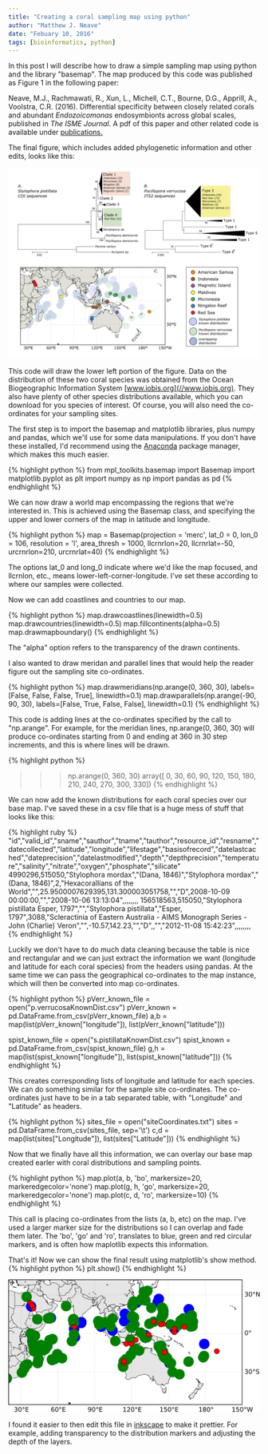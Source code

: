 ```yaml
---
title: "Creating a coral sampling map using python"
author: "Matthew J. Neave"
date: "Febuary 10, 2016"
tags: [bioinformatics, python]
---
```


In this post I will describe how to draw a simple sampling map using python and the library "basemap". The map produced by this code was published as Figure 1 in the following paper:

Neave, M.J., Rachmawati, R., Xun, L., Michell, C.T., Bourne, D.G., Apprill, A., Voolstra, C.R. (2016). Differential specificity between closely related corals and abundant <i>Endozoicomonas</i> endosymbionts across global scales, published in <i>The ISME Journal</i>.
A pdf of this paper and other related code is available under [publications.](../publications)

The final figure, which includes added phylogenetic information and other edits, looks like this:

![microbime_map](https://github.com/neavemj/neavemj.github.io/blob/master/_posts/microbiome_map/7.spistPocMap.png?raw=true)

This code will draw the lower left portion of the figure. Data on the distribution of these two coral species was obtained from the Ocean Biogeographic Information System [www.iobis.org](//www.iobis.org). They also have plenty of other species distributions available, which you can download for you species of interest. Of course, you will also need the co-ordinates for your sampling sites. 

The first step is to import the basemap and matplotlib libraries, plus numpy and pandas, which we'll use for some data manipulations. If you don't have these installed, I'd recommend using the [Anaconda](https://www.continuum.io/anaconda-overview) package manager, which makes this much easier.

{% highlight python %}
from mpl_toolkits.basemap import Basemap
import matplotlib.pyplot as plt
import numpy as np
import pandas as pd
{% endhighlight %}

We can now draw a world map encompassing the regions that we're interested in. This is achieved using the Basemap class, and specifying the upper and lower corners of the map in latitude and longitude.


{% highlight python %}
map = Basemap(projection = 'merc', lat_0 = 0, lon_0 = 106, resolution = 'l', area_thresh = 1000, llcrnrlon=20, llcrnrlat=-50, urcrnrlon=210, urcrnrlat=40)
{% endhighlight %}

The options lat_0 and long_0 indicate where we'd like the map focused, and llcrnlon, etc., means lower-left-corner-longitude. I've set these according to where our samples were collected.

Now we can add coastlines and countries to our map.

{% highlight python %}
map.drawcoastlines(linewidth=0.5)
map.drawcountries(linewidth=0.5)
map.fillcontinents(alpha=0.5)
map.drawmapboundary()
{% endhighlight %}

The "alpha" option refers to the transparency of the drawn continents.

I also wanted to draw meridan and parallel lines that would help the reader figure out the sampling site co-ordinates.

{% highlight python %}
map.drawmeridians(np.arange(0, 360, 30), labels=[False, False, False, True], linewidth=0.1)
map.drawparallels(np.arange(-90, 90, 30), labels=[False, True, False, False], linewidth=0.1)
{% endhighlight %}

This code is adding lines at the co-ordinates specified by the call to "np.arange". For example, for the meridian lines, np.arange(0, 360, 30) will produce co-ordinates starting from 0 and ending at 360 in 30 step increments, and this is where lines will be drawn.

{% highlight python %}
>>> np.arange(0, 360, 30)
array([  0,  30,  60,  90, 120, 150, 180, 210, 240, 270, 300, 330])
{% endhighlight %}

We can now add the known distributions for each coral species over our base map. I've saved these in a csv file that is a huge mess of stuff that looks like this:

{% highlight ruby %}
"id","valid_id","sname","sauthor","tname","tauthor","resource_id","resname","datecollected","latitude","longitude","lifestage","basisofrecord","datelastcached","dateprecision","datelastmodified","depth","depthprecision","temperature","salinity","nitrate","oxygen","phosphate","silicate"
4990296,515050,"Stylophora mordax","(Dana, 1846)","Stylophora mordax","(Dana, 1846)",2,"Hexacorallians of the World","",25.9500007629395,131.300003051758,"","D",2008-10-09 00:00:00,"","2008-10-06 13:13:04",,,,,,,,
156518563,515050,"Stylophora pistillata Esper, 1797","","Stylophora pistillata","Esper, 1797",3088,"Scleractinia of Eastern Australia - AIMS Monograph Series - John (Charlie) Veron","",-10.57,142.23,"","D",,"","2012-11-08 15:42:23",,,,,,,,
{% endhighlight %}

Luckily we don't have to do much data cleaning because the table is nice and rectangular and we can just extract the information we want (longitude and latitude for each coral species) from the headers using pandas. At the same time we can pass the geographical co-ordinates to the map instance, which will then be converted into map co-ordinates. 

{% highlight python %}
pVerr_known_file = open("p.verrucosaKnownDist.csv")
pVerr_known = pd.DataFrame.from_csv(pVerr_known_file)
a,b = map(list(pVerr_known["longitude"]), list(pVerr_known["latitude"]))

spist_known_file = open("s.pistillataKnownDist.csv")
spist_known = pd.DataFrame.from_csv(spist_known_file)
g,h = map(list(spist_known["longitude"]), list(spist_known["latitude"]))
{% endhighlight %}

This creates corresponding lists of longitude and latitude for each species. We can do something similar for the sample site co-ordinates. The co-ordinates just have to be in a tab separated table, with "Longitude" and "Latitude" as headers.

{% highlight python %}
sites_file = open("siteCoordinates.txt")
sites = pd.DataFrame.from_csv(sites_file, sep='\t')
c,d = map(list(sites["Longitude"]), list(sites["Latitude"]))
{% endhighlight %}

Now that we finally have all this information, we can overlay our base map created earler with coral distributions and sampling points.

{% highlight python %}
map.plot(a, b, 'bo', markersize=20, markeredgecolor='none')
map.plot(g, h, 'go', markersize=20, markeredgecolor='none')
map.plot(c, d, 'ro', markersize=10)
{% endhighlight %}

This call is placing co-ordinates from the lists (a, b, etc) on the map. I've used a larger marker size for the distributions so I can overlap and fade them later. The 'bo', 'go' and 'ro', translates to blue, green and red circular markers, and is often how maplotlib expects this information.

That's it! Now we can show the final result using matplotlib's show method.
{% highlight python %}
plt.show()
{% endhighlight %}

![raw_map](https://github.com/neavemj/neavemj.github.io/blob/master/_posts/microbiome_map/siteMap.png?raw=true)

I found it easier to then edit this file in [inkscape](//inkscape.org) to make it prettier. For example, adding transparency to the distribution markers and adjusting the depth of the layers.

